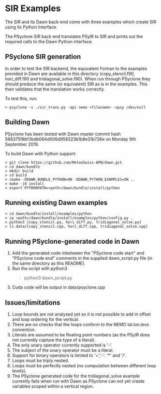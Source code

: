 # SIR Examples #

The SIR and its Dawn back-end come with three examples which create
SIR using its Python Interface.

The PSyclone SIR back end translates PSyIR to SIR and prints out the
required calls to the Dawn Python interface.

## PSyclone SIR generation ##

In order to test the SIR backend, the equivalent Fortran to the
examples provided in Dawn are available in this directory
(copy_stencil.f90, hori_diff.f90 and tridiagonal_solve.f90). When run
through PSyclone they should produce the same (or equivalent) SIR as
is in the examples. This then validates that the translation works
correctly.

To test this, run:

```
> psyclone -s ./sir_trans.py -api nemo <filename> -opsy /dev/null
```

## Building Dawn ##

PSyclone has been tested with Dawn master commit hash
568375f8bf3bdb064d006d958323b1b8e31b726e on Monday 9th September 2019.

To build Dawn with Python support:

```
> git clone https://github.com/MeteoSwiss-APN/dawn.git
> cd dawn/bundle
> mkdir build
> cd build
> cmake -DDAWN_BUNDLE_PYTHON=ON -DDAWN_PYTHON_EXAMPLES=ON ..
> make -j8 install
> export PYTHONPATH=<path>/dawn/bundle/install/python
```

## Running existing Dawn examples ##

```
> cd dawn/bundle/install/examples/python
> cp <path>/dawn/bundle/install/examples/python/config.py .
> python3 [copy_stencil.py, hori_diff.py, tridiagonal_solve.py]
> ls data/[copy_stencil.cpp, hori_diff.cpp, tridiagonal_solve.cpp]
```

## Running PSyclone-generated code in Dawn ##

1. Add the generated code inbetween the "PSyclone code start" and
   "PSyclone code end" comments in the supplied dawn_script.py file
   (in the same directory as this README).
2. Run the script with python3
   > python3 dawn_script.py
3. Cuda code will be output in data/psyclone.cpp

## Issues/limitations ##

1. Loop bounds are not analysed yet so it is not possible to add in
   offset and loop ordering for the vertical.
2. There are no checks that the loops conform to the NEMO lat.lon.levs
   convention.
3. Literals are assumed to be floating point numbers (as the PSyIR
   does not currently capture the type of a literal).
4. The only unary operator currently supported is '-'.
5. The subject of the unary operator must be a literal.
6. Support for binary operators is limited to '+','-'. '*' and '/'.
7. Loops must be triply nested.
8. Loops must be perfectly nested (no computation between different
   loop levels).
9. The PSyclone generated code for the tridiagonal_solve example
   currently fails when run with Dawn as PSyclone can not yet create
   variables scoped within a vertical region.
